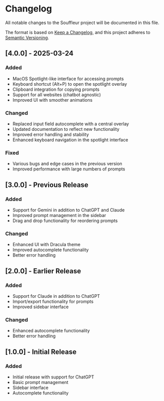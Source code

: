 # Changelog

All notable changes to the Souffleur project will be documented in this file.

The format is based on [Keep a Changelog](https://keepachangelog.com/en/1.0.0/),
and this project adheres to [Semantic Versioning](https://semver.org/spec/v2.0.0.html).

## [4.0.0] - 2025-03-24

### Added
- MacOS Spotlight-like interface for accessing prompts
- Keyboard shortcut (Alt+P) to open the spotlight overlay
- Clipboard integration for copying prompts
- Support for all websites (chatbot agnostic)
- Improved UI with smoother animations

### Changed
- Replaced input field autocomplete with a central overlay
- Updated documentation to reflect new functionality
- Improved error handling and stability
- Enhanced keyboard navigation in the spotlight interface

### Fixed
- Various bugs and edge cases in the previous version
- Improved performance with large numbers of prompts

## [3.0.0] - Previous Release

### Added
- Support for Gemini in addition to ChatGPT and Claude
- Improved prompt management in the sidebar
- Drag and drop functionality for reordering prompts

### Changed
- Enhanced UI with Dracula theme
- Improved autocomplete functionality
- Better error handling

## [2.0.0] - Earlier Release

### Added
- Support for Claude in addition to ChatGPT
- Import/export functionality for prompts
- Improved sidebar interface

### Changed
- Enhanced autocomplete functionality
- Better error handling

## [1.0.0] - Initial Release

### Added
- Initial release with support for ChatGPT
- Basic prompt management
- Sidebar interface
- Autocomplete functionality
